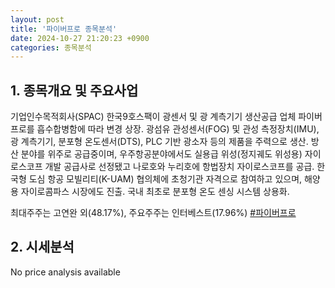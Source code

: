 ```yaml
---
layout: post
title: '파이버프로 종목분석'
date: 2024-10-27 21:20:23 +0900
categories: 종목분석
---
```


## 1. 종목개요 및 주요사업

기업인수목적회사(SPAC) 한국9호스팩이 광센서 및 광 계측기기 생산공급 업체 파이버프로를 흡수합병함에 따라 변경 상장. 광섬유 관성센서(FOG) 및 관성 측정장치(IMU), 광 계측기기, 분포형 온도센서(DTS), PLC 기반 광소자 등의 제품을 주력으로 생산. 방산 분야를 위주로 공급중이며, 우주항공분야에서도 실용급 위성(정지궤도 위성용) 자이로스코프 개발 공급사로 선정됐고 나로호와 누리호에 항법장치 자이로스코프를 공급. 한국형 도심 항공 모빌리티(K-UAM) 협의체에 초청기관 자격으로 참여하고 있으며, 해양용 자이로콤파스 시장에도 진출. 국내 최초로 분포형 온도 센싱 시스템 상용화.

최대주주는 고연완 외(48.17%), 주요주주는 인터베스트(17.96%)
[#파이버프로](#)

## 2. 시세분석

No price analysis available
